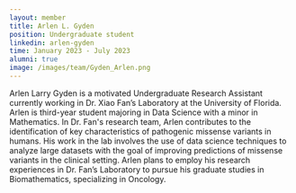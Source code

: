 ```yaml
---
layout: member
title: Arlen L. Gyden
position: Undergraduate student
linkedin: arlen-gyden
time: January 2023 - July 2023
alumni: true
image: /images/team/Gyden_Arlen.png
---
```


Arlen Larry Gyden is a motivated Undergraduate Research Assistant currently working in Dr. Xiao Fan’s Laboratory at the University of Florida. Arlen is third-year student majoring in Data Science with a minor in Mathematics. In Dr. Fan's research team, Arlen contributes to the identification of key characteristics of pathogenic missense variants in humans. His work in the lab involves the use of data science techniques to analyze large datasets with the goal of improving predictions of missense variants in the clinical setting. Arlen plans to employ his research experiences in Dr. Fan’s Laboratory to pursue his graduate studies in Biomathematics, specializing in Oncology.

